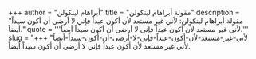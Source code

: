 +++
author = "أبراهام لينكولن"
title = "مقولة أبراهام لينكولن"
description = "مقولة أبراهام لينكولن: لأني غير مستعد لأن أكون عبداً فإني لا أرضى أن أكون سيداً أيضاً."
quote = '''لأني غير مستعد لأن أكون عبداً فإني لا أرضى أن أكون سيداً أيضاً.''' 
slug = "لأني-غير-مستعد-لأن-أكون-عبداً-فإني-لا-أرضى-أن-أكون-سيداً-أيضاً"
+++
لأني غير مستعد لأن أكون عبداً فإني لا أرضى أن أكون سيداً أيضاً.
